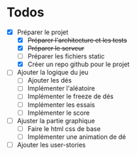 # Todos
- [X] Préparer le projet
    - [X] ~~Préparer l'architecture et les tests~~
    - [X] ~~Préparer le serveur~~
    - [ ] Préparer les fichiers static
    - [X] Créer un repo github pour le projet
- [ ] Ajouter la logique du jeu
    - [ ] Ajouter les dés
    - [ ] Implémenter l'aléatoire
    - [ ] Implémenter le freeze de dés
    - [ ] Implémenter les essais
    - [ ] Implémenter le score
- [ ] Ajuster la partie graphique
    - [ ] Faire le html css de base
    - [ ] Implémenter une animation de dé
- [ ] Ajouter les user-stories